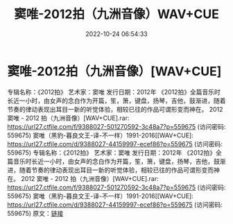 ﻿---
title: 窦唯-2012拍（九洲音像）WAV+CUE
date: 2022-10-24 06:54:33
categories: 古典音乐、新世纪、纯音雅乐
tags: 纯音雅乐
---
# 窦唯-2012拍（九洲音像）[WAV+CUE]

专辑名称：《2012拍》
艺术家：窦唯
发行日期：2012年
《2012拍》全篇音乐时长近一小时，由女声的念白作为开篇，笙，箫，键盘，扬琴，吉他，鼓渐进，随着节奏的律动表现出耳目一新的听觉体验，相较已往的作品可谓形变而神在。
2012 窦唯 - 2012 拍（九洲音像）[WAV+CUE].rar: https://url27.ctfile.com/f/9388027-501270592-3c48a7?p=559675
(访问密码: 559675)
窦唯（黑豹-暮良文王-译-不一样）1991-2016[[WAV+CUE]: https://url27.ctfile.com/d/9388027-44159997-ecef86?p=559675
(访问密码: 559675)
专辑名称：《2012拍》
艺术家：窦唯
发行日期：2012年
《2012拍》全篇音乐时长近一小时，由女声的念白作为开篇，笙，箫，键盘，扬琴，吉他，鼓渐进，随着节奏的律动表现出耳目一新的听觉体验，相较已往的作品可谓形变而神在。
2012 窦唯 - 2012 拍（九洲音像）[WAV+CUE].rar: https://url27.ctfile.com/f/9388027-501270592-3c48a7?p=559675
(访问密码: 559675)
窦唯（黑豹-暮良文王-译-不一样）1991-2016[[WAV+CUE]: https://url27.ctfile.com/d/9388027-44159997-ecef86?p=559675
(访问密码: 559675)
原文：[链接](https://blog.sina.com.cn/s/blog_1647c7e7601031006.html)